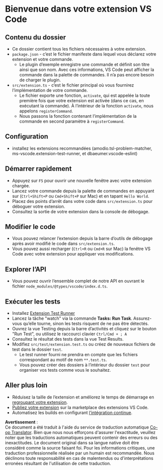 <!--
CO_OP_TRANSLATOR_METADATA:
{
  "original_hash": "eae2c0ea18160a3e7a63ace7b53897d7",
  "translation_date": "2025-05-07T15:20:50+00:00",
  "source_file": "code/07.Lab/01/AIPC/extensions/phi3ext/vsc-extension-quickstart.md",
  "language_code": "fr"
}
-->
# Bienvenue dans votre extension VS Code

## Contenu du dossier

* Ce dossier contient tous les fichiers nécessaires à votre extension.
* `package.json` - c’est le fichier manifeste dans lequel vous déclarez votre extension et votre commande.
  * Le plugin d’exemple enregistre une commande et définit son titre ainsi que son nom. Avec ces informations, VS Code peut afficher la commande dans la palette de commandes. Il n’a pas encore besoin de charger le plugin.
* `src/extension.ts` - c’est le fichier principal où vous fournirez l’implémentation de votre commande.
  * Le fichier exporte une fonction, `activate`, qui est appelée la toute première fois que votre extension est activée (dans ce cas, en exécutant la commande). À l’intérieur de la fonction `activate`, nous appelons `registerCommand`.
  * Nous passons la fonction contenant l’implémentation de la commande en second paramètre à `registerCommand`.

## Configuration

* installez les extensions recommandées (amodio.tsl-problem-matcher, ms-vscode.extension-test-runner, et dbaeumer.vscode-eslint)

## Démarrer rapidement

* Appuyez sur `F5` pour ouvrir une nouvelle fenêtre avec votre extension chargée.
* Lancez votre commande depuis la palette de commandes en appuyant sur (`Ctrl+Shift+P` ou `Cmd+Shift+P` sur Mac) et en tapant `Hello World`.
* Placez des points d’arrêt dans votre code dans `src/extension.ts` pour déboguer votre extension.
* Consultez la sortie de votre extension dans la console de débogage.

## Modifier le code

* Vous pouvez relancer l’extension depuis la barre d’outils de débogage après avoir modifié le code dans `src/extension.ts`.
* Vous pouvez aussi recharger (`Ctrl+R` ou `Cmd+R` sur Mac) la fenêtre VS Code avec votre extension pour appliquer vos modifications.

## Explorer l’API

* Vous pouvez ouvrir l’ensemble complet de notre API en ouvrant le fichier `node_modules/@types/vscode/index.d.ts`.

## Exécuter les tests

* Installez [Extension Test Runner](https://marketplace.visualstudio.com/items?itemName=ms-vscode.extension-test-runner)
* Lancez la tâche "watch" via la commande **Tasks: Run Task**. Assurez-vous qu’elle tourne, sinon les tests risquent de ne pas être détectés.
* Ouvrez la vue Testing depuis la barre d’activités et cliquez sur le bouton "Run Test", ou utilisez le raccourci clavier `Ctrl/Cmd + ; A`
* Consultez le résultat des tests dans la vue Test Results.
* Modifiez `src/test/extension.test.ts` ou créez de nouveaux fichiers de test dans le dossier `test`.
  * Le test runner fourni ne prendra en compte que les fichiers correspondant au motif de nom `**.test.ts`.
  * Vous pouvez créer des dossiers à l’intérieur du dossier `test` pour organiser vos tests comme vous le souhaitez.

## Aller plus loin

* Réduisez la taille de l’extension et améliorez le temps de démarrage en [regroupant votre extension](https://code.visualstudio.com/api/working-with-extensions/bundling-extension?WT.mc_id=aiml-137032-kinfeylo).
* [Publiez votre extension](https://code.visualstudio.com/api/working-with-extensions/publishing-extension?WT.mc_id=aiml-137032-kinfeylo) sur la marketplace des extensions VS Code.
* Automatisez les builds en configurant [l’intégration continue](https://code.visualstudio.com/api/working-with-extensions/continuous-integration?WT.mc_id=aiml-137032-kinfeylo).

**Avertissement** :  
Ce document a été traduit à l'aide du service de traduction automatique [Co-op Translator](https://github.com/Azure/co-op-translator). Bien que nous nous efforçons d'assurer l'exactitude, veuillez noter que les traductions automatiques peuvent contenir des erreurs ou des inexactitudes. Le document original dans sa langue native doit être considéré comme la source faisant foi. Pour les informations critiques, une traduction professionnelle réalisée par un humain est recommandée. Nous déclinons toute responsabilité en cas de malentendus ou d'interprétations erronées résultant de l'utilisation de cette traduction.